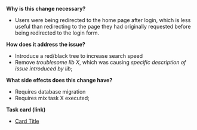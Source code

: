 **Why is this change necessary?**

- Users were being redirected to the home page after login, which is less
  useful than redirecting to the page they had originally requested before
  being redirected to the login form.

**How does it address the issue?**

- Introduce a red/black tree to increase search speed
- Remove *troublesome lib X*, which was causing *specific description of issue introduced by lib*;

**What side effects does this change have?**

- Requires database migration 
- Requires mix task X executed;

**Task card (link)**

- [Card Title](https://bcredi.atlassian.net/browse/MC-01)